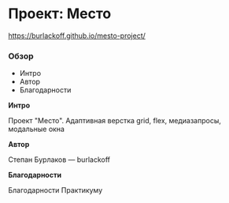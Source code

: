 # Проект: Место

https://burlackoff.github.io/mesto-project/

### Обзор

- Интро
- Автор
- Благодарности

**Интро**

Проект "Место". Адаптивная верстка grid, flex, медиазапросы, модальные окна

**Автор**

Степан Бурлаков — burlackoff

**Благодарности**

Благодарности Практикуму

